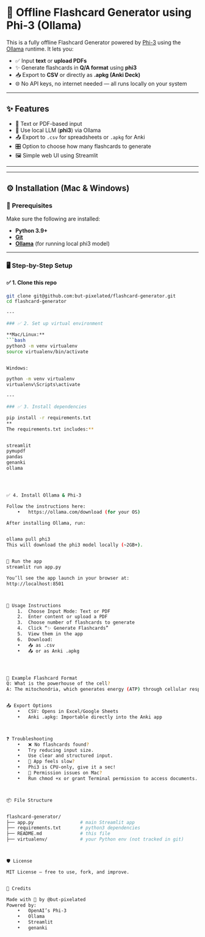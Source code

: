 # 🧠 Offline Flashcard Generator using Phi-3 (Ollama)

This is a fully offline Flashcard Generator powered by [Phi-3](https://ollama.com/library/phi3) using the [Ollama](https://ollama.com) runtime. It lets you:

- ✅ Input **text** or **upload PDFs**
- ✨ Generate flashcards in **Q/A format** using **phi3**
- 📥 Export to **CSV** or directly as **.apkg (Anki Deck)**
- 🌐 No API keys, no internet needed — all runs locally on your system

---

## ✨ Features

- 💬 Text or PDF-based input
- 🔁 Use local LLM (**phi3**) via Ollama
- 📤 Export to `.csv` for spreadsheets or `.apkg` for Anki
- 🎛️ Option to choose how many flashcards to generate
- 🖼️ Simple web UI using Streamlit

---

---

## ⚙️ Installation (Mac & Windows)

### 🔧 Prerequisites

Make sure the following are installed:

- **Python 3.9+**
- **[Git](https://git-scm.com/downloads)**
- **[Ollama](https://ollama.com)** (for running local phi3 model)

---

### 🖥️ Step-by-Step Setup

#### ✅ 1. Clone this repo

```bash
git clone git@github.com:but-pixelated/flashcard-generator.git
cd flashcard-generator

---

### ✅ 2. Set up virtual environment

**Mac/Linux:**
```bash
python3 -m venv virtualenv
source virtualenv/bin/activate


Windows:

python -m venv virtualenv
virtualenv\Scripts\activate

---

### ✅ 3. Install dependencies

pip install -r requirements.txt
**
The requirements.txt includes:**


streamlit
pymupdf
pandas
genanki
ollama




✅ 4. Install Ollama & Phi-3

Follow the instructions here:
	•	https://ollama.com/download (for your OS)

After installing Ollama, run:


ollama pull phi3
This will download the phi3 model locally (~2GB+).


🚀 Run the app
streamlit run app.py

You’ll see the app launch in your browser at:
http://localhost:8501



🧪 Usage Instructions
	1.	Choose Input Mode: Text or PDF
	2.	Enter content or upload a PDF
	3.	Choose number of flashcards to generate
	4.	Click “✨ Generate Flashcards”
	5.	View them in the app
	6.	Download:
	•	📥 as .csv
	•	📤 or as Anki .apkg




🧠 Example Flashcard Format
Q: What is the powerhouse of the cell?
A: The mitochondria, which generates energy (ATP) through cellular respiration.


📤 Export Options
	•	CSV: Opens in Excel/Google Sheets
	•	Anki .apkg: Importable directly into the Anki app



❓ Troubleshooting
	•	❌ No flashcards found?
	•	Try reducing input size.
	•	Use clear and structured input.
	•	🐌 App feels slow?
	•	Phi3 is CPU-only, give it a sec!
	•	🐛 Permission issues on Mac?
	•	Run chmod +x or grant Terminal permission to access documents.



📦 File Structure


flashcard-generator/
├── app.py                 # main Streamlit app
├── requirements.txt       # python3 dependencies
├── README.md              # this file
├── virtualenv/            # your Python env (not tracked in git)



🛡️ License

MIT License – free to use, fork, and improve.


🙌 Credits

Made with 💙 by @but-pixelated
Powered by:
	•	OpenAI’s Phi-3
	•	Ollama
	•	Streamlit
	•	genanki















